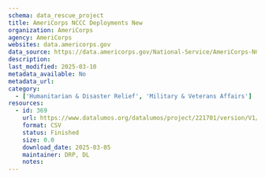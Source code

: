 ```yaml
---
schema: data_rescue_project 
title: AmeriCorps NCCC Deployments New
organization: AmeriCorps
agency: AmeriCorps
websites: data.americorps.gov
data_source: https://data.americorps.gov/National-Service/AmeriCorps-NCCC-Deployments-New/yie5-ur4v/about_data
description: 
last_modified: 2025-03-10
metadata_available: No
metadata_url: 
category:
  - ['Humanitarian & Disaster Relief', 'Military & Veterans Affairs'] 
resources:
  - id: 369
    url: https://www.datalumos.org/datalumos/project/221701/version/V1/view
    format: CSV
    status: Finished
    size: 0.0
    download_date: 2025-03-05
    maintainer: DRP, DL
    notes: 
---
```

